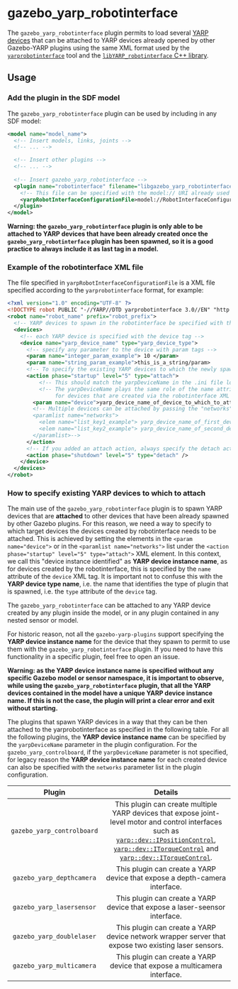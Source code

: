 gazebo_yarp_robotinterface
==========================

The `gazebo_yarp_robotinterface` plugin permits to load several [YARP devices](http://www.yarp.it/git-master/note_devices.html) that can be attached to YARP devices 
already opened by other Gazebo-YARP plugins using the same XML format used by the [`yarprobotinterface`](http://www.yarp.it/git-master/yarprobotinterface.html) tool and the [`libYARP_robotinterface` C++ library](https://github.com/robotology/yarp/tree/master/src/libYARP_robotinterface).

## Usage 

### Add the plugin in the SDF model
The `gazebo_yarp_robotinterface` plugin can be used by including in any SDF model:
~~~xml
<model name="model_name">
  <!-- Insert models, links, joints -->
  <!-- ... -->

  <!-- Insert other plugins -->
  <!-- ... -->
  
  <!-- Insert gazebo_yarp_robotinterface -->
  <plugin name="robotinterface" filename="libgazebo_yarp_robotinterface.so">
    <!-- This file can be specified with the model:// URI already used in Gazebo, see http://gazebosim.org/tutorials?tut=components&cat=get_started -->
    <yarpRobotInterfaceConfigurationFile>model://RobotInterfaceConfigurationFile.xml</yarpRobotInterfaceConfigurationFile>
  </plugin>
</model>
~~~

**Warning: the `gazebo_yarp_robotinterface` plugin is only able to be attached to YARP devices that have been already created once the `gazebo_yarp_robotinterface` plugin has been spawned, so it is a good practice to always include it as last tag in a model.**

### Example of the robotinterface XML file

The file specified in `yarpRobotInterfaceConfigurationFile` is a XML file specified according to the `yarprobotinterface` format, for example:
~~~xml
<?xml version="1.0" encoding="UTF-8" ?>
<!DOCTYPE robot PUBLIC "-//YARP//DTD yarprobotinterface 3.0//EN" "http://www.yarp.it/DTD/yarprobotinterfaceV3.0.dtd">
<robot name="robot_name" prefix="robot_prefix">
  <!-- YARP devices to spawn in the robotinterface be specified with the devices tag -->
  <devices>
    <!-- each YARP device is specified with the device tag -->
    <device name="yarp_device_name" type="yarp_device_type">
      <!-- specify any parameter to the device with param tags -->
      <param name="integer_param_example"> 10 </param>
      <param name="string_param_example">this_is_a_string/param>
      <!-- To specify the existing YARP devices to which the newly spawned device needs to attach -->
      <action phase="startup" level="5" type="attach">
          <!-- This should match the yarpDeviceName in the .ini file loaded in the Gazebo plugin. -->
          <!-- The yarpDeviceName plays the same role of the name attribute of the device XML element
               for devices that are created via the robotinterface XML format. -->
        <param name="device">yarp_device_name_of_device_to_which_to_attach</param>
        <!-- Multiple devices can be attached by passing the "networks" list parameter instead, i.e.
        <paramlist name="networks">
          <elem name="list_key1_example"> yarp_device_name_of_first_device_to_which_to_attach </elem>
          <elem name="list_key2_example"> yarp_device_name_of_second_device_to_which_to_attach </elem>
        </paramlist>-->
      </action>
      <!-- If you added an attach action, always specify the detach action during the shutdown phase -->
      <action phase="shutdown" level="5" type="detach" />
    </device>
  </devices>
</robot>
~~~


### How to specify existing YARP devices to which to attach

The main use of the `gazebo_yarp_robotinterface` plugin is to spawn YARP devices that are **attached** to other devices that have been already spawned by other Gazebo plugins. For this reason, we need a way to specify to which target devices the devices created by robotinterface needs to be attached.
This is achieved by setting the elements in the `<param name="device">` or in the `<paramlist name="networks">` list under the `<action phase="startup" level="5" type="attach">` XML element.
In this context, we call this "device instance identified" as **YARP device instance name**, as for devices created by the robotinterface, this is specified by the `name` attribute of the `device` XML tag. It is important not to confuse this with the **YARP device type name**, i.e. the name that identifies the type of plugin that is spawned, i.e. the `type` attribute of the `device` tag.

The `gazebo_yarp_robotinterface` can be attached to any YARP device created by any plugin inside the model, or in any plugin  contained in any nested sensor or model. 

For historic reason, not all the `gazebo-yarp-plugins` support specifying the **YARP device instance name** for the device that they spawn to permit to use them with the `gazebo_yarp_robotinterface` plugin. If you need to have this functionality in a specific plugin, feel free to open an issue. 

**Warning: as the YARP device instance name is specified without any specific Gazebo model or sensor namespace, it is important to observe, while using the `gazebo_yarp_robotinterface` plugin, that all the YARP devices contained in the model have a unique YARP device instance name. If this is not the case, the plugin will print a clear error and exit without starting.**

The plugins that spawn YARP devices in a way that they can be then attached to the yarprobotinterface as specified in the following table.
For all the following plugins, the **YARP device instance name** can be specified by the `yarpDeviceName` parameter in the plugin configuration.
For the `gazebo_yarp_controlboard`, if the `yarpDeviceName` parameter is not specified, for legacy reason the **YARP device instance name** for each created device can also be specified with the `networks` parameter list in the plugin configuration.

| Plugin                     | Details                                              |
|:--------------------------:|:----------------------------------------------------:|
| `gazebo_yarp_controlboard` | This plugin can create multiple YARP devices that expose joint-level motor and control interfaces such as [`yarp::dev::IPositionControl`](https://www.yarp.it/git-master/classyarp_1_1dev_1_1IPositionControl.html), [`yarp::dev::ITorqueControl`](https://www.yarp.it/git-master/classyarp_1_1dev_1_1ITorqueControl.html) and [`yarp::dev::ITorqueControl`](https://www.yarp.it/git-master/classyarp_1_1dev_1_1IEncoders.html). |
| `gazebo_yarp_depthcamera`  | This plugin can create a YARP device that expose a depth-camera interface. |
| `gazebo_yarp_lasersensor`  | This plugin can create a YARP device that expose a laser-seensor interface. |
| `gazebo_yarp_doublelaser`  | This plugin can create a YARP device network wrapper server that expose two existing laser sensors. |
| `gazebo_yarp_multicamera`  | This plugin can create a YARP device that expose a multicamera interface. |
